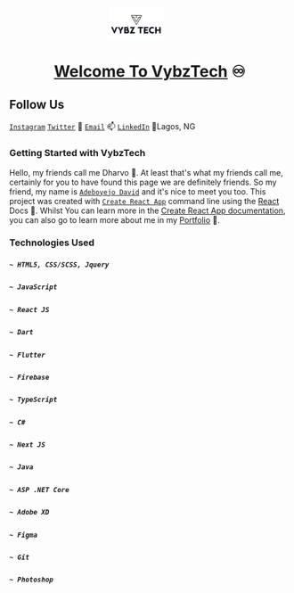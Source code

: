 <div align="center"> <img
  src="VYBZTECH%20MAIN.png"
  alt="VybzTech Logo Image"
  title="Betfuse Logo"
  style="display: inline-block; width: 100px;padding-right: 3rem;">
  <h1><a href='https://portfolio-page-7.web.app/' target="_blank">Welcome To VybzTech</a> ♾</h1>
</div>

## Follow Us
[`Instagram`](https://www.instagram.com/vybz.tech)
[`Twitter`](https://twitter.com/djay_vybz) 📧
[`Email`](https://mailto.adedave77@gmail.com) 📫
[`LinkedIn`](https://ng.linkedin.com/in/VybzTech) 
📍Lagos, NG

### Getting Started with VybzTech
Hello, my friends call me Dharvo 👋. At least that's what my friends call me, certainly for you to have found this page we are definitely friends. So my friend, my name is  [`Adeboyejo David`](https://www.facebook.com/david.adeyinka94) and it's nice to meet you too.
This project was created with [`Create React App`](https://github.com/facebook/create-react-app) command line using the [React](https://react.dev/) Docs 👀. Whilst You can learn more in the [Create React App documentation](https://facebook.github.io/create-react-app/docs/getting-started), you can also go to learn more about me in my [Portfolio](https://portfolio-page-7.web.app/) 💞️.

### Technologies Used
##### `~ HTML5, CSS/SCSS, Jquery`
##### `~ JavaScript`
##### `~ React JS`
##### `~ Dart`
##### `~ Flutter`
##### `~ Firebase`
##### `~ TypeScript`
##### `~ C#`
##### `~ Next JS`
##### `~ Java`
##### `~ ASP .NET Core`
##### `~ Adobe XD`
##### `~ Figma`
##### `~ Git`
##### `~ Photoshop`
